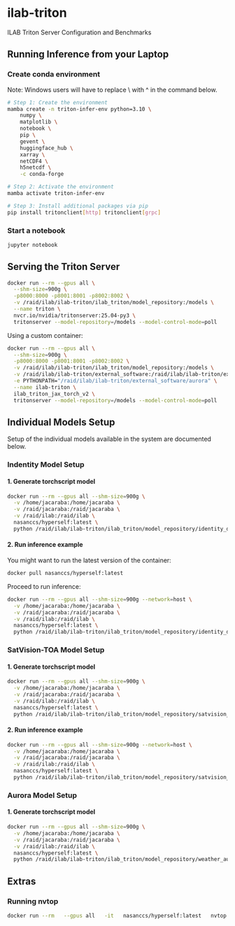 # ilab-triton

ILAB Triton Server Configuration and Benchmarks

## Running Inference from your Laptop

### Create conda environment
Note: Windows users will have to replace \ with ^ in the command below.

```bash
# Step 1: Create the environment
mamba create -n triton-infer-env python=3.10 \
    numpy \
    matplotlib \
    notebook \
    pip \
    gevent \
    huggingface_hub \
    xarray \
    netCDF4 \
    h5netcdf \
    -c conda-forge

# Step 2: Activate the environment
mamba activate triton-infer-env

# Step 3: Install additional packages via pip
pip install tritonclient[http] tritonclient[grpc]
```

### Start a notebook

```bash
jupyter notebook
```

## Serving the Triton Server

```bash
docker run --rm --gpus all \
  --shm-size=900g \
  -p8000:8000 -p8001:8001 -p8002:8002 \
  -v /raid/ilab/ilab-triton/ilab_triton/model_repository:/models \
  --name triton \
  nvcr.io/nvidia/tritonserver:25.04-py3 \
  tritonserver --model-repository=/models --model-control-mode=poll
```

Using a custom container:

```bash
docker run --rm --gpus all \
  --shm-size=900g \
  -p8000:8000 -p8001:8001 -p8002:8002 \
  -v /raid/ilab/ilab-triton/ilab_triton/model_repository:/models \
  -v /raid/ilab/ilab-triton/external_software:/raid/ilab/ilab-triton/external_software \
  -e PYTHONPATH="/raid/ilab/ilab-triton/external_software/aurora" \
  --name ilab-triton \
  ilab_triton_jax_torch_v2 \
  tritonserver --model-repository=/models --model-control-mode=poll
```

## Individual Models Setup

Setup of the individual models available in the system are documented below.

### Indentity Model Setup

#### 1. Generate torchscript model

```bash
docker run --rm --gpus all --shm-size=900g \
  -v /home/jacaraba:/home/jacaraba \
  -v /raid/jacaraba:/raid/jacaraba \
  -v /raid/ilab:/raid/ilab \
  nasanccs/hyperself:latest \
  python /raid/ilab/ilab-triton/ilab_triton/model_repository/identity_demo_model/identity_model_torchscript.py
```

#### 2. Run inference example

You might want to run the latest version of the container:

```bash
docker pull nasanccs/hyperself:latest
```

Proceed to run inference:

```bash
docker run --rm --gpus all --shm-size=900g --network=host \
  -v /home/jacaraba:/home/jacaraba \
  -v /raid/jacaraba:/raid/jacaraba \
  -v /raid/ilab:/raid/ilab \
  nasanccs/hyperself:latest \
  python /raid/ilab/ilab-triton/ilab_triton/model_repository/identity_demo_model/identity_model_inference.py
```

### SatVision-TOA Model Setup

#### 1. Generate torchscript model

```bash
docker run --rm --gpus all --shm-size=900g \
  -v /home/jacaraba:/home/jacaraba \
  -v /raid/jacaraba:/raid/jacaraba \
  -v /raid/ilab:/raid/ilab \
  nasanccs/hyperself:latest \
  python /raid/ilab/ilab-triton/ilab_triton/model_repository/satvision_toa_model/satvision_toa_model_torchscript.py
```

#### 2. Run inference example

```bash
docker run --rm --gpus all --shm-size=900g --network=host \
  -v /home/jacaraba:/home/jacaraba \
  -v /raid/jacaraba:/raid/jacaraba \
  -v /raid/ilab:/raid/ilab \
  nasanccs/hyperself:latest \
  python /raid/ilab/ilab-triton/ilab_triton/model_repository/satvision_toa_model/satvision_toa_model_inference.py
```

### Aurora Model Setup

#### 1. Generate torchscript model

```bash
docker run --rm --gpus all --shm-size=900g \
  -v /home/jacaraba:/home/jacaraba \
  -v /raid/jacaraba:/raid/jacaraba \
  -v /raid/ilab:/raid/ilab \
  nasanccs/hyperself:latest \
  python /raid/ilab/ilab-triton/ilab_triton/model_repository/weather_aurora_demo_model/weather_aurora_model_torchscript.py
```

## Extras

### Running nvtop

```bash
docker run --rm   --gpus all   -it   nasanccs/hyperself:latest   nvtop
```